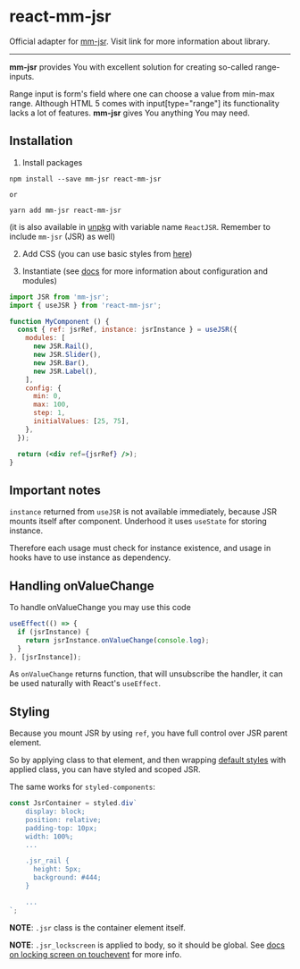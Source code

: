 # react-mm-jsr

Official adapter for [mm-jsr](https://github.com/soanvig/mm-jsr). Visit link for more information about library.

---

**mm-jsr** provides You with excellent solution for creating so-called range-inputs.

Range input is form's field where one can choose a value from min-max range.
Although HTML 5 comes with input[type="range"] its functionality lacks a lot of features.
**mm-jsr** gives You anything You may need.

## Installation

1. Install packages

  ```
  npm install --save mm-jsr react-mm-jsr

  or

  yarn add mm-jsr react-mm-jsr
  ```

  (it is also available in [unpkg](https://unpkg.com/react-mm-jsr/build/index.js) with variable name `ReactJSR`. Remember to include `mm-jsr` (JSR) as well)

2. Add CSS (you can use basic styles from [here](../mm-jsr/styles.css))

3. Instantiate (see [docs](https://soanvig.github.io/mm-jsr/api/index.html) for more information about configuration and modules)

  ```jsx
  import JSR from 'mm-jsr';
  import { useJSR } from 'react-mm-jsr';

  function MyComponent () {
    const { ref: jsrRef, instance: jsrInstance } = useJSR({
      modules: [
        new JSR.Rail(),
        new JSR.Slider(),
        new JSR.Bar(),
        new JSR.Label(),
      ],
      config: {
        min: 0,
        max: 100,
        step: 1,
        initialValues: [25, 75],
      },
    });

    return (<div ref={jsrRef} />);
  }
  ```

## Important notes

`instance` returned from `useJSR` is not available immediately, because JSR mounts itself after component.
Underhood it uses `useState` for storing instance.

Therefore each usage must check for instance existence, and usage in hooks have to use instance as dependency.

## Handling onValueChange

To handle onValueChange you may use this code

```js
useEffect(() => {
  if (jsrInstance) {
    return jsrInstance.onValueChange(console.log);
  }
}, [jsrInstance]);
```

As `onValueChange` returns function, that will unsubscribe the handler, it can be used naturally with React's `useEffect`.

## Styling

Because you mount JSR by using `ref`, you have full control over JSR parent element.

So by applying class to that element, and then wrapping [default styles](../mm-jsr/styles.css) with applied class,
you can have styled and scoped JSR.

The same works for `styled-components`:

```js
const JsrContainer = styled.div`
    display: block;
    position: relative;
    padding-top: 10px;
    width: 100%;
    ...

    .jsr_rail {
      height: 5px;
      background: #444;
    }

    ...
`;
```

**NOTE**: `.jsr` class is the container element itself.

**NOTE**: `.jsr_lockscreen` is applied to body, so it should be global.
See [docs on locking screen on touchevent](https://github.com/soanvig/mm-jsr#locking-screen-on-touchevent) for more info.